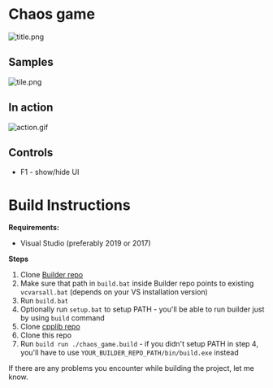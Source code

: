# Chaos game

![title.png](imgs/title.png)

## Samples

![tile.png](imgs/tile.png)

## In action

![action.gif](imgs/action.gif)

## Controls

- F1 - show/hide UI

# Build Instructions

**Requirements:**
* Visual Studio (preferably 2019 or 2017)
  
**Steps**
1. Clone [Builder repo](https://github.com/janivanecky/builder)
2. Make sure that path in `build.bat` inside Builder repo points to existing `vcvarsall.bat` (depends on your VS installation version)
3. Run `build.bat`
4. Optionally run `setup.bat` to setup PATH - you'll be able to run builder just by using `build` command
5. Clone [cpplib repo](https://github.com/janivanecky/cpplib)
6. Clone this repo
7. Run `build run ./chaos_game.build` - if you didn't setup PATH in step 4, you'll have to use `YOUR_BUILDER_REPO_PATH/bin/build.exe` instead

If there are any problems you encounter while building the project, let me know.